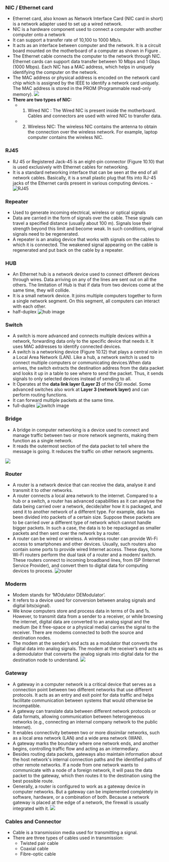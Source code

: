 ### NIC / Ethernet card

- Ethernet card, also known as Network Interface Card (NIC card in short) is a network adapter used to set up a wired network.
- NIC is a hardware component used to connect a computer with another computer onto a network
- It can support a transfer rate of 10,100 to 1000 Mb/s.
- It acts as an interface between computer and the network. It is a circuit board mounted on the motherboard of a computer as shown in Figure .
- The Ethernet cable connects the computer to the network through NIC. Ethernet cards can support data transfer between 10 Mbps and 1 Gbps (1000 Mbps). Each NIC has a MAC address, which helps in uniquely identifying the computer on the network.
- The MAC address or physical address is encoded on the network card chip which is assigned by the IEEE to identify a network card uniquely. The MAC address is stored in the PROM (Programmable read-only memory).
  ![](_resource/Pasted%20image%2020241106190110.png)
- **There are two types of NIC:**
  - 1.  Wired NIC : The Wired NIC is present inside the motherboard. Cables and connectors are used with wired NIC to transfer data.
  - 2.  Wireless NIC: The wireless NIC contains the antenna to obtain the connection over the wireless network. For example, laptop computer contains the wireless NIC.

### RJ45

- RJ 45 or Registered Jack-45 is an eight-pin connector (Figure 10.10) that is used exclusively with Ethernet cables for networking.
- It is a standard networking interface that can be seen at the end of all network cables. Basically, it is a small plastic plug that fits into RJ-45 jacks of the Ethernet cards present in various computing devices. -![RJ45](/_resource/Pasted%20image%2020241106190547.png)

### Repeater

- Used to generate incoming electrical, wireless or optical signals
- Data are carried in the form of signals over the cable. These signals can travel a specified distance (usually about 100 m). Signals lose their strength beyond this limit and become weak. In such conditions, original signals need to be regenerated.
- A repeater is an analog device that works with signals on the cables to which it is connected. The weakened signal appearing on the cable is regenerated and put back on the cable by a repeater.

### HUB

- An Ethernet hub is a network device used to connect different devices through wires. Data arriving on any of the lines are sent out on all the others. The limitation of Hub is that if data from two devices come at the same time, they will collide.
- It is a small network device. It joins multiple computers together to form a single network segment. On this segment, all computers can interact with each other.
- half-duplex
  ![hub image](/_resource/Pasted%20image%2020241106124624.png)

### Switch

- A switch is more advanced and connects multiple devices within a network, forwarding data only to the specific device that needs it. It uses MAC addresses to identify connected devices.
- A switch is a networking device (Figure 10.12) that plays a central role in a Local Area Network (LAN). Like a hub, a network switch is used to connect multiple computers or communicating devices.When data arrives, the switch extracts the destination address from the data packet and looks it up in a table to see where to send the packet. Thus, it sends signals to only selected devices instead of sending to all.
- It Operates at the **data link layer (Layer 2)** of the OSI model. Some advanced switches also work at **Layer 3 (network layer)** and can perform routing functions.
- It can forward multiple packets at the same time.
- full-duplex
  ![switch image](_resource/Pasted%20image%2020241106130040.png)

### Bridge

- A bridge in computer networking is a device used to connect and manage traffic between two or more network segments, making them function as a single network.
- It reads the outermost section of the data packet to tell where the message is going. It reduces the traffic on other network segments.

![](_resource/Pasted%20image%2020241106192804.png)

### Router

- A router is a network device that can receive the data, analyse it and transmit it to other networks.
- A router connects a local area network to the internet. Compared to a hub or a switch, a router has advanced capabilities as it can analyse the data being carried over a network, decide/alter how it is packaged, and send it to another network of a different type. For example, data has been divided into packets of a certain size. Suppose these packets are to be carried over a different type of network which cannot handle bigger packets. In such a case, the data is to be repackaged as smaller packets and then sent over the network by a router.
- A router can be wired or wireless. A wireless router can provide Wi-Fi access to smartphones and other devices. Usually, such routers also contain some ports to provide wired Internet access. These days, home Wi-Fi routers perform the dual task of a router and a modem/ switch. These routers connect to incoming broadband lines, from ISP (Internet Service Provider), and convert them to digital data for computing devices to process.
  ![router](Pasted%20image%2020241106200449.png)

### Moderm

- Modem stands for ‘MOdulator DEModulator’.
- It refers to a device used for conversion between analog signals and digital bits(signal).
- We know computers store and process data in terms of 0s and 1s. However, to transmit data from a sender to a receiver, or while browsing the internet, digital data are converted to an analog signal and the medium (be it free-space or a physical media) carries the signal to the receiver. There are modems connected to both the source and destination nodes.
- The modem at the sender’s end acts as a modulator that converts the digital data into analog signals. The modem at the receiver’s end acts as a demodulator that converts the analog signals into digital data for the destination node to understand.
  ![](_resource/Pasted%20image%2020241106193511.png)

### Gateway

- A gateway in a computer network is a critical device that serves as a connection point between two different networks that use different protocols. It acts as an entry and exit point for data traffic and helps facilitate communication between systems that would otherwise be incompatible.
- A gateway can translate data between different network protocols or data formats, allowing communication between heterogeneous networks (e.g., connecting an internal company network to the public Internet).
- It enables connectivity between two or more dissimilar networks, such as a local area network (LAN) and a wide area network (WAN).
- A gateway marks the boundary where one network ends, and another begins, controlling traffic flow and acting as an intermediary.
- Besides routing data packets, gateways also maintain information about the host network's internal connection paths and the identified paths of other remote networks. If a node from one network wants to communicate with a node of a foreign network, it will pass the data packet to the gateway, which then routes it to the destination using the best possible route.
- Generally, a router is configured to work as a gateway device in computer networks. But a gateway can be implemented completely in software, hardware, or a combination of both. Because a network gateway is placed at the edge of a network, the firewall is usually integrated with it.
  ![](_resource/Pasted%20image%2020241106202236.png)

### Cables and Connector

- Cable is a transmission media used for transmitting a signal.
- There are three types of cables used in transmission:
  - Twisted pair cable
  - Coaxial cable
  - Fibre-optic cable
